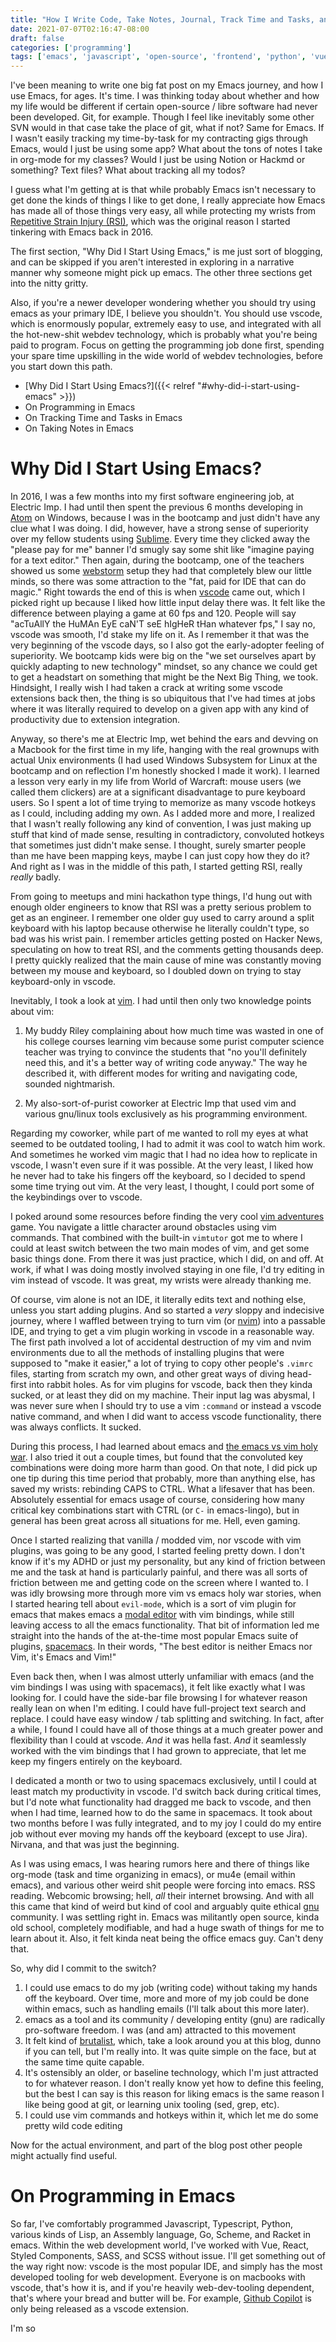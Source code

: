 ```yaml
---
title: "How I Write Code, Take Notes, Journal, Track Time and Tasks, and Stay Organized using Emacs"
date: 2021-07-07T02:16:47-08:00
draft: false
categories: ['programming']
tags: ['emacs', 'javascript', 'open-source', 'frontend', 'python', 'vue']
---
```


I've been meaning to write one big fat post on my Emacs journey, and how I use Emacs, for ages. It's time. I was thinking today about whether and how my life would be different if certain open-source / libre software had never been developed. Git, for example. Though I feel like inevitably some other SVN would in that case take the place of git, what if not? Same for Emacs. If I wasn't easily tracking my time-by-task for my contracting gigs through Emacs, would I just be using some app? What about the tons of notes I take in org-mode for my classes? Would I just be using Notion or Hackmd or something? Text files? What about tracking all my todos?

I guess what I'm getting at is that while probably Emacs isn't necessary to get done the kinds of things I like to get done, I really appreciate how Emacs has made all of those things very easy, all while protecting my wrists from [Repetitive Strain Injury (RSI)](https://www.nhs.uk/conditions/repetitive-strain-injury-rsi/), which was the original reason I started tinkering with Emacs back in 2016.

The first section, "Why Did I Start Using Emacs," is me just sort of blogging, and can be skipped if you aren't interested in exploring in a narrative manner why someone might pick up emacs. The other three sections get into the nitty gritty.

Also, if you're a newer developer wondering whether you should try using emacs as your primary IDE, I believe you shouldn't. You should use vscode, which is enormously popular, extremely easy to use, and integrated with all the hot-new-shit webdev technology, which is probably what you're being paid to program. Focus on getting the programming job done first, spending your spare time upskilling in the wide world of webdev technologies, before you start down this path.

* [Why Did I Start Using Emacs?]({{< relref "#why-did-i-start-using-emacs" >}})
* On Programming in Emacs
* On Tracking Time and Tasks in Emacs
* On Taking Notes in Emacs

# Why Did I Start Using Emacs?

In 2016, I was a few months into my first software engineering job, at Electric Imp. I had until then spent the previous 6 months developing in [Atom](https://atom.io/) on Windows, because I was in the bootcamp and just didn't have any clue what I was doing. I did, however, have a strong sense of superiority over my fellow students using [Sublime](https://www.sublimetext.com/). Every time they clicked away the "please pay for me" banner I'd smugly say some shit like "imagine paying for a text editor." Then again, during the bootcamp, one of the teachers showed us some [webstorm](https://www.jetbrains.com/webstorm/) setup they had that completely blew our little minds, so there was some attraction to the "fat, paid for IDE that can do magic." Right towards the end of this is when [vscode](https://code.visualstudio.com/) came out, which I picked right up because I liked how little input delay there was. It felt like the difference between playing a game at 60 fps and 120. People will say "acTuAllY the HuMAn EyE caN'T seE hIgHeR tHan whatever fps," I say no, vscode was smooth, I'd stake my life on it. As I remember it that was the very beginning of the vscode days, so I also got the early-adopter feeling of superiority. We bootcamp kids were big on the "we set ourselves apart by quickly adapting to new technology" mindset, so any chance we could get to get a headstart on something that might be the Next Big Thing, we took. Hindsight, I really wish I had taken a crack at writing some vscode extensions back then, the thing is so ubiquitous that I've had times at jobs where it was literally required to develop on a given app with any kind of productivity due to extension integration.

Anyway, so there's me at Electric Imp, wet behind the ears and devving on a Macbook for the first time in my life, hanging with the real grownups with actual Unix environments (I had used Windows Subsystem for Linux at the bootcamp and on reflection I'm honestly shocked I made it work). I learned a lesson very early in my life from World of Warcraft: mouse users (we called them clickers) are at a significant disadvantage to pure keyboard users. So I spent a lot of time trying to memorize as many vscode hotkeys as I could, including adding my own. As I added more and more, I realized that I wasn't really following any kind of convention, I was just making up stuff that kind of made sense, resulting in contradictory, convoluted hotkeys that sometimes just didn't make sense. I thought, surely smarter people than me have been mapping keys, maybe I can just copy how they do it? And right as I was in the middle of this path, I started getting RSI, really *really* badly.

From going to meetups and mini hackathon type things, I'd hung out with enough older engineers to know that RSI was a pretty serious problem to get as an engineer. I remember one older guy used to carry around a split keyboard  with his laptop because otherwise he literally couldn't type, so bad was his wrist pain. I remember articles getting posted on Hacker News, speculating on how to treat RSI, and the comments getting thousands deep. I pretty quickly realized that the main cause of mine was constantly moving between my mouse and keyboard, so I doubled down on trying to stay keyboard-only in vscode.

Inevitably, I took a look at [vim](https://www.vim.org/). I had until then only two knowledge points about vim:

1. My buddy Riley complaining about how much time was wasted in one of his college courses learning vim because some purist computer science teacher was trying to convince the students that "no you'll definitely need this, and it's a better way of writing code anyway." The way he described it, with different modes for writing and navigating code, sounded nightmarish.

2. My also-sort-of-purist coworker at Electric Imp that used vim and various gnu/linux tools exclusively as his programming environment.

Regarding my coworker, while part of me wanted to roll my eyes at what seemed to be outdated tooling, I had to admit it was cool to watch him work. And sometimes he worked vim magic that I had no idea how to replicate in vscode, I wasn't even sure if it was possible. At the very least, I liked how he never had to take his fingers off the keyboard, so I decided to spend some time trying out vim. At the very least, I thought, I could port some of the keybindings over to vscode.

I poked around some resources before finding the very cool [vim adventures](https://vim-adventures.com/) game. You navigate a little character around obstacles using vim commands. That combined with the built-in `vimtutor` got me to where I could at least switch between the two main modes of vim, and get some basic things done. From there it was just practice, which I did, on and off. At work, if what I was doing mostly involved staying in one file, I'd try editing in vim instead of vscode. It was great, my wrists were already thanking me.

Of course, vim alone is not an IDE, it literally edits text and nothing else, unless you start adding plugins. And so started a *very* sloppy and indecisive journey, where I waffled between trying to turn vim (or [nvim](https://neovim.io/)) into a passable IDE, and trying to get a vim plugin working in vscode in a reasonable way. The first path involved a lot of accidental destruction of my vim and nvim environments due to all the methods of installing plugins that were supposed to "make it easier," a lot of trying to copy other people's `.vimrc` files, starting from scratch my own, and other great ways of diving head-first into rabbit holes. As for vim plugins for vscode, back then they kinda sucked, or at least they did on my machine. Their input lag was abysmal, I was never sure when I should try to use a vim `:command` or instead a vscode native command, and when I did want to access vscode functionality, there was always conflicts. It sucked.

During this process, I had learned about emacs and [the emacs vs vim holy war](https://en.wikipedia.org/wiki/Editor_war). I also tried it out a couple times, but found that the convoluted key combinations were doing more harm than good. On that note, I did pick up one tip during this time period that probably, more than anything else, has saved my wrists: rebinding CAPS to CTRL. What a lifesaver that has been. Absolutely essential for emacs usage of course, considering how many critical key combinations start with CTRL (or `C-` in emacs-lingo), but in general has been great across all situations for me. Hell, even gaming.


Once I started realizing that vanilla / modded vim, nor vscode with vim plugins, was going to be any good, I started feeling pretty down. I don't know if it's my ADHD or just my personality, but any kind of friction between me and the task at hand is particularly painful, and there was all sorts of friction between me and getting code on the screen where I wanted to. I was idly browsing more through more vim vs emacs holy war stories, when I started hearing tell about `evil-mode`, which is a sort of vim plugin for emacs that makes emacs a [modal editor](https://unix.stackexchange.com/questions/57705/what-is-a-modeless-vs-a-modal-editor) with vim bindings, while still leaving access to all the emacs functionality. That bit of information led me straight into the hands of the at-the-time most popular Emacs suite of plugins, [spacemacs](https://www.spacemacs.org/). In their words, "The best editor is neither Emacs nor Vim, it's Emacs and Vim!"

Even back then, when I was almost utterly unfamiliar with emacs (and the vim bindings I was using with spacemacs), it felt like exactly what I was looking for. I could have the side-bar file browsing I for whatever reason really lean on when I'm editing. I could have full-project text search and replace. I could have easy window / tab splitting and switching. In fact, after a while, I found I could have all of those things at a much greater power and flexibility than I could at vscode. *And* it was hella fast. *And* it seamlessly worked with the vim bindings that I had grown to appreciate, that let me keep my fingers entirely on the keyboard.

I dedicated a month or two to using spacemacs exclusively, until I could at least match my productivity in vscode. I'd switch back during critical times, but I'd note what functionality had dragged me back to vscode, and then when I had time, learned how to do the same in spacemacs. It took about two months before I was fully integrated, and to my joy I could do my entire job without ever moving my hands off the keyboard (except to use Jira). Nirvana, and that was just the beginning.

As I was using emacs, I was hearing rumors here and there of things like org-mode (task and time organizing in emacs), or mu4e (email within emacs), and various other weird shit people were forcing into emacs. RSS reading. Webcomic browsing; hell, *all* their internet browsing. And with all this came that kind of weird but kind of cool and arguably quite ethical [gnu](https://www.gnu.org/) community. I was settling right in. Emacs was militantly open source, kinda old school, completely modifiable, and had a huge swath of things for me to learn about it. Also, it felt kinda neat being the office emacs guy. Can't deny that.

So, why did I commit to the switch?

1. I could use emacs to do my job (writing code) without taking my hands off the keyboard. Over time, more and more of my job could be done within emacs, such as handling emails (I'll talk about this more later).
2. emacs as a tool and its community / developing entity (gnu) are radically pro-software freedom. I was (and am) attracted to this movement
3. It felt kind of [brutalist](https://en.wikipedia.org/wiki/Brutalist_architecture), which, take a look around you at this blog, dunno if you can tell, but I'm really into. It was quite simple on the face, but at the same time quite capable.
4. It's ostensibly an older, or baseline technology, which I'm just attracted to for whatever reason. I don't really know yet how to define this feeling, but the best I can say is this reason for liking emacs is the same reason I like being good at git, or learning unix tooling (sed, grep, etc).
5. I could use vim commands and hotkeys within it, which let me do some pretty wild code editing

Now for the actual environment, and part of the blog post other people might actually find useful.

# On Programming in Emacs

So far, I've comfortably programmed Javascript, Typescript, Python, various kinds of Lisp, an Assembly language, Go, Scheme, and Racket in emacs. Within the web development world, I've worked with Vue, React, Styled Components, SASS, and SCSS without issue. I'll get something out of the way right now: vscode is the most popular IDE, and simply has the most developed tooling for web development. Everyone is on macbooks with vscode, that's how it is, and if you're heavily web-dev-tooling dependent, that's where your bread and butter will be. For example, [Github Copilot](https://copilot.github.com/) is only being released as a vscode extension.

I'm so
